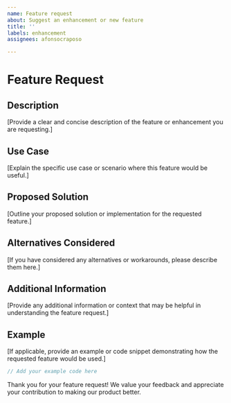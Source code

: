 ```yaml
---
name: Feature request
about: Suggest an enhancement or new feature
title: ''
labels: enhancement
assignees: afonsocraposo

---
```


# Feature Request

## Description

[Provide a clear and concise description of the feature or enhancement you are requesting.]

## Use Case

[Explain the specific use case or scenario where this feature would be useful.]

## Proposed Solution

[Outline your proposed solution or implementation for the requested feature.]

## Alternatives Considered

[If you have considered any alternatives or workarounds, please describe them here.]

## Additional Information

[Provide any additional information or context that may be helpful in understanding the feature request.]

## Example

[If applicable, provide an example or code snippet demonstrating how the requested feature would be used.]

```dart
// Add your example code here
```

Thank you for your feature request! We value your feedback and appreciate your contribution to making our product better.
